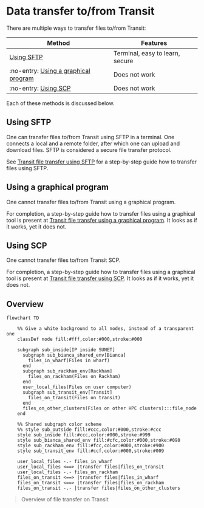 # Data transfer to/from Transit

There are multiple ways to transfer files to/from Transit:

Method                                                             |Features
-------------------------------------------------------------------|---------------------------------------------
[Using SFTP](#using-SFTP)                                          |Terminal, easy to learn, secure
:no-entry: [Using a graphical program](#using-a-graphical-program) |Does not work
:no-entry: [Using SCP](#using-SCP)                                 |Does not work

Each of these methods is discussed below.

## Using SFTP

One can transfer files to/from Transit using SFTP in a terminal.
One connects a local and a remote folder, 
after which one can upload and download files.
SFTP is considered a secure file transfer protocol.

See [Transit file transfer using SFTP](transit_file_transfer_using_sftp.md)
for a step-by-step guide how to transfer files using SFTP.

## Using a graphical program

One cannot transfer files to/from Transit using a graphical program.

For completion, a step-by-step guide how to transfer files using a graphical tool
is present at [Transit file transfer using a graphical program](transit_file_transfer_using_gui.md).
It looks as if it works, yet it does not.

## Using SCP

One cannot transfer files to/from Transit SCP.

For completion, a step-by-step guide how to transfer files using a graphical tool
is present at [Transit file transfer using SCP](transit_file_transfer_using_scp.md).
It looks as if it works, yet it does not.

## Overview

```
flowchart TD

    %% Give a white background to all nodes, instead of a transparent one
    classDef node fill:#fff,color:#000,stroke:#000

    subgraph sub_inside[IP inside SUNET]
      subgraph sub_bianca_shared_env[Bianca]
        files_in_wharf(Files in wharf)
      end
      subgraph sub_rackham_env[Rackham]
        files_on_rackham(Files on Rackham)
      end
      user_local_files(Files on user computer)
      subgraph sub_transit_env[Transit]
        files_on_transit(Files on transit)
      end
      files_on_other_clusters(Files on other HPC clusters):::file_node
    end

    %% Shared subgraph color scheme
    %% style sub_outside fill:#ccc,color:#000,stroke:#ccc
    style sub_inside fill:#ccc,color:#000,stroke:#999
    style sub_bianca_shared_env fill:#cfc,color:#000,stroke:#090
    style sub_rackham_env fill:#fcc,color:#000,stroke:#900
    style sub_transit_env fill:#ccf,color:#000,stroke:#009

    user_local_files -.- files_in_wharf
    user_local_files <==> |transfer files|files_on_transit
    user_local_files -.- files_on_rackham
    files_on_transit <==> |transfer files|files_in_wharf
    files_on_transit <==> |transfer files|files_on_rackham
    files_on_transit -.- |transfer files|files_on_other_clusters
```

> Overview of file transfer on Transit
